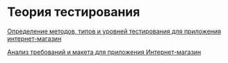 # Теория тестирования
[Определение методов, типов и уровней тестирования для приложения интернет-магазин](https://docs.google.com/spreadsheets/d/1K1qpmajPktywBhw1tApazBVp7nx3N_stya8mrOrxfQc/edit?usp=drive_link)

[Анализ требований и макета для приложения Интернет-магазин](https://docs.google.com/spreadsheets/d/1BBvF9WJ1LzZykgq69BFUt6SvgfE7E75aeg0MY6A0UCM/edit?usp=sharing)
